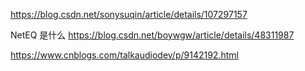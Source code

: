 https://blog.csdn.net/sonysuqin/article/details/107297157

NetEQ 是什么 https://blog.csdn.net/boywgw/article/details/48311987

https://www.cnblogs.com/talkaudiodev/p/9142192.html